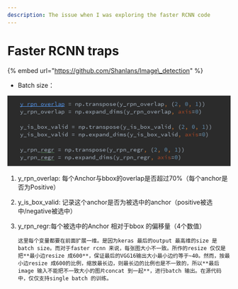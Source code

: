 ```yaml
---
description: The issue when I was exploring the faster RCNN code
---
```


# Faster RCNN traps

{% embed url="https://github.com/Shanlans/Image\_detection" %}

* Batch size：

![&#x4E3A;&#x4EC0;&#x4E48;&#x8981;expan\_dims](.gitbook/assets/wechat-image_20181129111312.png)

1. y\_rpn\_overlap: 每个Anchor与bbox的overlap是否超过70%（每个anchor是否为Positive）
2. y\_is\_box\_valid: 记录这个anchor是否为被选中的anchor（positive被选中/negative被选中）
3. y\_rpn\_regr:每个被选中的Anchor 相对于bbox 的偏移量（4个数值）

       这里每个变量都要在前面扩展一维。是因为keras 最后的output 最高维的size 是batch size。而对于faster rcnn 来说，每张图大小不一致。所作的resize 仅仅是把**最小边resize 成600**，保证最后的VGG16输出大小最小边约等于~40。然而，按最小边resize 成600的比例，缩放最长边，则最长边的比例也是不一致的，所以**最后image 输入不能把不一致大小的图片concat 到一起**，进行batch 输出。在源代码中，仅仅支持single batch 的训练。



